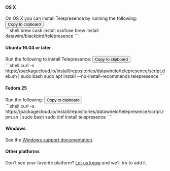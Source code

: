 <script src="https://cdn.jsdelivr.net/npm/clipboard@1/dist/clipboard.min.js"></script>
<script>
    var clipboard = new Clipboard('.copy-to-clipboard');
    clipboard.on('success', function(e) {
        ga('send', 'event', 'telepresence', 'download', e.trigger.dataset.system);
        e.clearSelection();
        alert('Copied to clipboard!');
    });
</script>

#### OS X
<div class="u-cf u-full-width">
On OS X you can install Telepresence by running the following:
<button id="osxInstall" class="button fa-pull-right copy-to-clipboard" data-clipboard-text="brew cask install osxfuse&#xa;brew install datawire/blackbird/telepresence">Copy to clipboard</button>
</div>
```shell
brew cask install osxfuse
brew install datawire/blackbird/telepresence
```

#### Ubuntu 16.04 or later
<div class="u-cf u-full-width">
Run the following to install Telepresence:
<button id="ubuntuInstall" class="button fa-pull-right copy-to-clipboard" data-clipboard-text="curl -s https://packagecloud.io/install/repositories/datawireio/telepresence/script.deb.sh | sudo bash&#xa;sudo apt install --no-install-recommends telepresence">Copy to clipboard</button>
</div>
```shell
curl -s https://packagecloud.io/install/repositories/datawireio/telepresence/script.deb.sh | sudo bash
sudo apt install --no-install-recommends telepresence
```

#### Fedora 25
<div class="u-cf u-full-width">
Run the following:
<button id="fedoraInstall" class="button fa-pull-right copy-to-clipboard" data-clipboard-text="curl -s https://packagecloud.io/install/repositories/datawireio/telepresence/script.rpm.sh | sudo bash&#xa;sudo dnf install telepresence">Copy to clipboard</button>
</div>
```shell
curl -s https://packagecloud.io/install/repositories/datawireio/telepresence/script.rpm.sh | sudo bash
sudo dnf install telepresence
```

#### Windows

See the [Windows support documentation](/reference/windows.html).

#### Other platforms

Don't see your favorite platform?
[Let us know](https://github.com/datawire/telepresence/issues/new) and we'll try to add it. 

